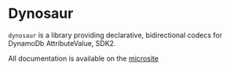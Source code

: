 # Dynosaur

`dynosaur` is a library providing declarative, bidirectional codecs
for DynamoDb AttributeValue, SDK2.

All documentation is available on the [microsite](https://systemfw.org/dynosaur/)
